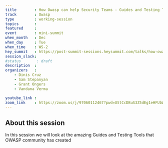 ```yaml
---
title        : How Owasp can help Security Teams - Guides and Testing Tools
track        : Owasp
type         : working-session
topics       :
featured     :
event        : mini-summit
when_month   : Dec
when_day     : Tue
when_time    : WS-2
hey_summit   : https://post-summit-sessions.heysummit.com/talks/how-owasp-can-help-security-teams-guides-and-testing-tools/
session_slack:
#status       : draft
description  :
organizers   :
    - Dinis Cruz
    - Sam Stepanyan
    - Grant Ongers
    - Vandana Verma

youtube_link :
zoom_link    : https://zoom.us/j/97060112467?pwd=UStCcDBuS3Z5dEg1eHFUbWVZNW1sUT09
---
```


## About this session

In this session we will look at the amazing Guides and Testing Tools that OWASP community has created
